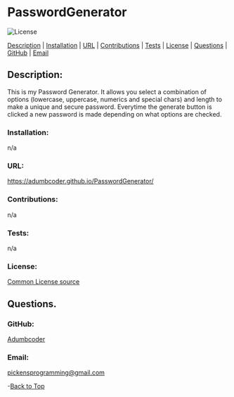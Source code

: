  
  # PasswordGenerator 

  ![License](https://img.shields.io/static/v1?label=License&message=none&color=green)


  
  [Description](#description) |
    [Installation](#installation) |
    [URL](#url) |
    [Contributions](#contributions) |
    [Tests](#tests) |
    [License](#license) |
    [Questions](#questions) |
    [GitHub](#github) |
    [Email](#email)
    
  ## Description:
  This is my Password Generator. It allows you select a combination of options (lowercase, uppercase, numerics and special chars) and length   to make a unique and secure password.
  Everytime the generate button is clicked a new password is made depending on what options are checked.
  ### Installation:
  n/a

  ### URL:
  https://adumbcoder.github.io/PasswordGenerator/

  ### Contributions:
  n/a

  ### Tests:
  n/a

  ### License:

  [Common License source](https://opensource.org/licenses)
  ## Questions.
  ### GitHub:
  [Adumbcoder](https://adumbcoder.github.io/PersonalProfile/)

  ### Email:
  pickensprogramming@gmail.com

  -[Back to Top](#)
